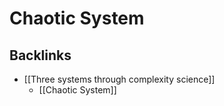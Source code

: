 # Chaotic System

## Backlinks
* [[Three systems through complexity science]]
	* [[Chaotic System]]

<!-- #evergreen -->

<!-- {BearID:6CD06F70-F085-41F1-9399-81AEC9D85856} -->
